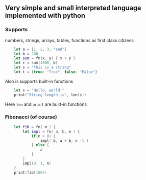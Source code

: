 ## Very simple and small interpreted language implemented with python

### Supports

numbers, strings, arrays, tables, functions as first class citizens

```swift
    let a = [1, 2, 3, "end"]
    let b = 200
    let sum = fn(x, y) { x + y }
    let c = sum(1000, b)
    let s = "This is a string"
    let t = {true: "True", false: "False"}
```

Also is supports built-in functions

```swift
    let s = "Hello, world!"
    print("String length is", len(s))
```

Here `len` and `print` are built-in functions

### Fibonacci (of course)

```swift
    let fib = fn( n ) {
        let impl = fn( a, b, n ) {
            if(n > 0) {
                impl( b, a + b, n -1 )
            } else {
                a
            }
        }
        impl(0, 1, n)
    }
    print(fib(100))
```
